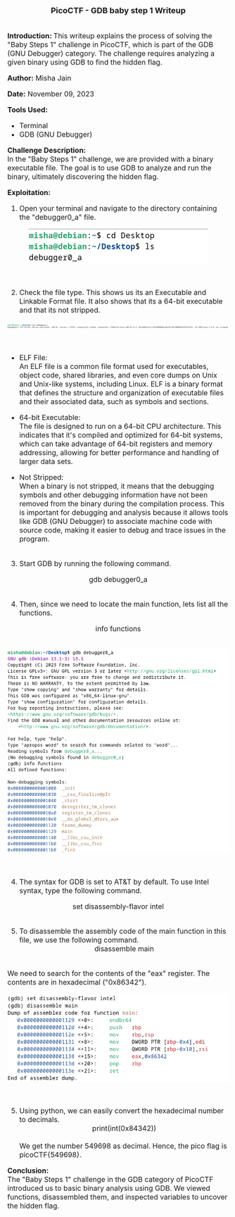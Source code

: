 <font size = '4'>
<center>
<b>
PicoCTF - GDB baby step 1 Writeup 
</b>
</center>
</font>

<br>
<font size = '3'>

<b>Introduction: </b>
This writeup explains the process of solving the "Baby Steps 1" challenge in PicoCTF, which is part of the GDB (GNU Debugger) category. The challenge requires analyzing a given binary using GDB to find the hidden flag.

<b>Author:</b> Misha Jain

<b>Date:</b> November 09, 2023

<b>Tools Used:</b><br>
- Terminal
- GDB (GNU Debugger)

<b>Challenge Description:</b><br>
In the "Baby Steps 1" challenge, we are provided with a binary executable file. The goal is to use GDB to analyze and run the binary, ultimately discovering the hidden flag.

<b>Exploitation:</b><br>
1. Open your terminal and navigate to the directory containing the "debugger0_a" file.

<center>

![](<Pictures/GDB - Download.png>)

</center><br>

2. Check the file type. This shows us its an Executable and Linkable Format file. It also shows that its a 64-bit executable and that its not stripped.

<center>

![](<Pictures/GDB - File_Type.png>)

</center><br>

- ELF File:<br> An ELF file is a common file format used for executables, object code, shared libraries, and even core dumps on Unix and Unix-like systems, including Linux. ELF is a binary format that defines the structure and organization of executable files and their associated data, such as symbols and sections.

- 64-bit Executable:<br> The file is designed to run on a 64-bit CPU architecture. This indicates that it's compiled and optimized for 64-bit systems, which can take advantage of 64-bit registers and memory addressing, allowing for better performance and handling of larger data sets.

- Not Stripped:<br> When a binary is not stripped, it means that the debugging symbols and other debugging information have not been removed from the binary during the compilation process. This is important for debugging and analysis because it allows tools like GDB (GNU Debugger) to associate machine code with source code, making it easier to debug and trace issues in the program.<br><br>

3. Start GDB by running the following command.<br>

<center>gdb debugger0_a</center><br>

4. Then, since we need to locate the main function, lets list all the functions.<br>

<center>info functions</center><br>

<center>

![](<Pictures/GDB - GDB_Start.png>)

</center><br>

4. The syntax for GDB is set to AT&T by default. To use Intel syntax, type the following command.<br>
<center>set disassembly-flavor intel</center><br>

5. To disassemble the assembly code of the main function in this file, we use the following command.<br><center>disassemble main</center><br>

We need to search for the contents of the "eax" register. The contents are in hexadecimal ("0x86342").<br>

<center>

![](<Pictures/GDB - Disassemble.png>)

</center><br>

5. Using python, we can easily convert the hexadecimal number to decimals.<br> <center>print(int(0x84342))</center><br>
We get the number 549698 as decimal. Hence, the pico flag is picoCTF{549698}.

<b>Conclusion:</b><br>
The "Baby Steps 1" challenge in the GDB category of PicoCTF introduced us to basic binary analysis using GDB. We viewed functions, disassembled them, and inspected variables to uncover the hidden flag.

</font>